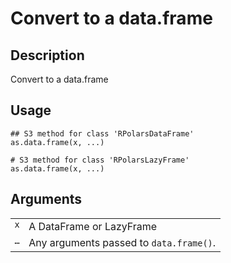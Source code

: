

# Convert to a data.frame

## Description

Convert to a data.frame

## Usage

<pre><code class='language-R'>## S3 method for class 'RPolarsDataFrame'
as.data.frame(x, ...)

# S3 method for class 'RPolarsLazyFrame'
as.data.frame(x, ...)
</code></pre>

## Arguments

<table>
<tr>
<td style="white-space: nowrap; font-family: monospace; vertical-align: top">
<code id="as.data.frame.RPolarsDataFrame_:_x">x</code>
</td>
<td>
A DataFrame or LazyFrame
</td>
</tr>
<tr>
<td style="white-space: nowrap; font-family: monospace; vertical-align: top">
<code id="as.data.frame.RPolarsDataFrame_:_...">…</code>
</td>
<td>
Any arguments passed to <code>data.frame()</code>.
</td>
</tr>
</table>
